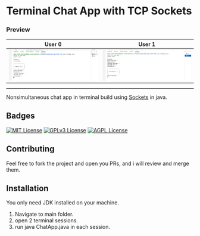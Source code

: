 # Terminal Chat App with TCP Sockets

### Preview

|                    User 0                    |                    User 1                    |
| :------------------------------------------: | :------------------------------------------: |
| ![Screenshot 1](screenshots/screenshot1.png) | ![Screenshot 2](screenshots/screenshot2.png) |

---

Nonsimultaneous chat app in terminal build using [Sockets](https://docs.oracle.com/en/java/javase/19/docs/api/java.base/java/net/Socket.html)
in java.

## Badges

[![MIT License](https://img.shields.io/badge/License-MIT-green.svg)](https://choosealicense.com/licenses/mit/)
[![GPLv3 License](https://img.shields.io/badge/License-GPL%20v3-yellow.svg)](https://opensource.org/licenses/)
[![AGPL License](https://img.shields.io/badge/license-AGPL-blue.svg)](http://www.gnu.org/licenses/agpl-3.0)

## Contributing

Feel free to fork the project and open you PRs, and i will review and merge them.

## Installation

You only need JDK installed on your machine.

1. Navigate to main folder.
2. open 2 terminal sessions.
3. run java ChatApp.java in each session.
